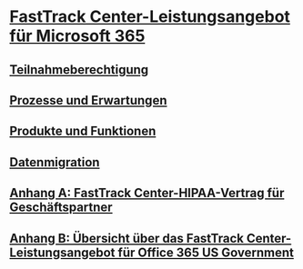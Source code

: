 # [FastTrack Center-Leistungsangebot für Microsoft 365](introduction.md)
## [Teilnahmeberechtigung](eligibility.md)
## [Prozesse und Erwartungen](process-and-expectations.md)
## [Produkte und Funktionen](products-and-capabilities.md)
## [Datenmigration](data-migration.md)
## [Anhang A: FastTrack Center-HIPAA-Vertrag für Geschäftspartner](O365-hipaa-business-associate-agreement.md)
## [Anhang B: Übersicht über das FastTrack Center-Leistungsangebot für Office 365 US Government](US-Gov-appendix-overview.md)

